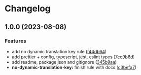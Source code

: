 # Changelog

## 1.0.0 (2023-08-08)


### Features

* add no dynamic translation key rule ([f44db64](https://github.com/csi-lk/eslint-plugin-next-intl/commit/f44db647261362dbbfc790b1f2a0ddeedc0775ea))
* add prettier + config, typescript, jest, eslint types ([7cc9b6d](https://github.com/csi-lk/eslint-plugin-next-intl/commit/7cc9b6dee768c8e913434dcece4c0b0b9e7efbb3))
* add readme, package.json and gitignore ([345b9aa](https://github.com/csi-lk/eslint-plugin-next-intl/commit/345b9aa0dc49aad3b8f248fb9c81af915645e54f))
* **no-dynamic-translation-key:** finish rule with docs ([c3befa7](https://github.com/csi-lk/eslint-plugin-next-intl/commit/c3befa7cf26ba206ce13c88b277d2799decbd245))
